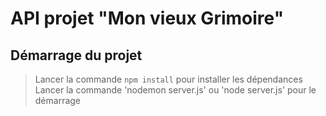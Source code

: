 # API projet "Mon vieux Grimoire"

## Démarrage du projet 

> Lancer la commande `npm install` pour installer les dépendances
> Lancer la commande 'nodemon server.js' ou 'node server.js' pour le démarrage 